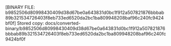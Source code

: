 [BINARY FILE: b9852506d80998430409d38d67be0a643831d0bc1f912a507821876bbbab89b321534726403f8eb733ed6520da2bc1ba809948208baf96c240fc9424bf0f]
Stored copy: docs/converted-binary/b9852506d80998430409d38d67be0a643831d0bc1f912a507821876bbbab89b321534726403f8eb733ed6520da2bc1ba809948208baf96c240fc9424bf0f
